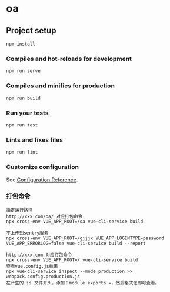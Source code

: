 # oa

## Project setup
```
npm install
```

### Compiles and hot-reloads for development
```
npm run serve
```

### Compiles and minifies for production
```
npm run build
```

### Run your tests
```
npm run test
```

### Lints and fixes files
```
npm run lint
```

### Customize configuration
See [Configuration Reference](https://cli.vuejs.org/config/).

### 打包命令
```
指定运行路径
http://xxx.com/oa/ 对应打包命令
npx cross-env VUE_APP_ROOT=/oa vue-cli-service build

不上传到sentry服务
npx cross-env VUE_APP_ROOT=/gjjjx VUE_APP_LOGINTYPE=password VUE_APP_ERRORLOG=false vue-cli-service build --report

http://xxx.com 对应打包命令
npx cross-env VUE_APP_ROOT=/ vue-cli-service build
查看vue.config.js结果
npx vue-cli-service inspect --mode production >> webpack.config.production.js
在产生的 js 文件开头，添加：module.exports =，然后格式化即可查看。
```
